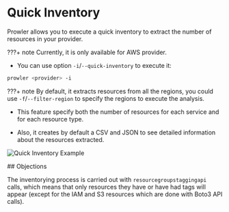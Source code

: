 # Quick Inventory

Prowler allows you to execute a quick inventory to extract the number of resources in your provider.

???+ note
Currently, it is only available for AWS provider.

- You can use option `-i`/`--quick-inventory` to execute it:

```sh
prowler <provider> -i
```

???+ note
By default, it extracts resources from all the regions, you could use `-f`/`--filter-region` to specify the regions to execute the analysis.

- This feature specify both the number of resources for each service and for each resource type.

- Also, it creates by default a CSV and JSON to see detailed information about the resources extracted.

![Quick Inventory Example](../img/quick-inventory.jpg)

## Objections

The inventorying process is carried out with `resourcegroupstaggingapi` calls, which means that only resources they have or have had tags will appear (except for the IAM and S3 resources which are done with Boto3 API calls).
